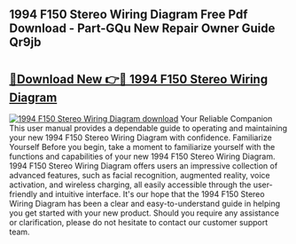 ## 1994 F150 Stereo Wiring Diagram Free Pdf Download - Part-GQu New Repair Owner Guide Qr9jb

# <h2><a href="http://dfl12k.blite.top/?on=1994+F150+Stereo+Wiring+Diagram">🔗Download New 👉🔴 1994 F150 Stereo Wiring Diagram</a></h2>

[![1994 F150 Stereo Wiring Diagram download](https://i.imgur.com/lujVjoI.png)](http://dfl12k.blite.top/?on=1994+F150+Stereo+Wiring+Diagram)
Your Reliable Companion This user manual provides a dependable guide to operating and maintaining your new 1994 F150 Stereo Wiring Diagram with confidence. Familiarize Yourself Before you begin, take a moment to familiarize yourself with the functions and capabilities of your new 1994 F150 Stereo Wiring Diagram. 1994 F150 Stereo Wiring Diagram offers users an impressive collection of advanced features, such as facial recognition, augmented reality, voice activation, and wireless charging, all easily accessible through the user-friendly and intuitive interface. It's our hope that the 1994 F150 Stereo Wiring Diagram has been a clear and easy-to-understand guide in helping you get started with your new product. Should you require any assistance or clarification, please do not hesitate to contact our customer support team.
